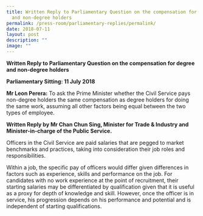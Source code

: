 ```yaml
---
title: Written Reply to Parliamentary Question on the compensation for degree
  and non‑degree holders
permalink: /press-room/parliamentary-replies/permalink/
date: 2018-07-11
layout: post
description: ""
image: ""
---
```

**Written Reply to Parliamentary Question on the compensation for degree and non-degree holders** 
  
**Parliamentary Sitting: 11 July 2018** 
  
**Mr Leon Perera:** To ask the Prime Minister whether the Civil Service pays non-degree holders the same compensation as degree holders for doing the same work, assuming all other factors being equal between the two types of employee.  

**Written Reply by Mr Chan Chun Sing, Minister for Trade & Industry and Minister-in-charge of the Public Service.** 
  
Officers in the Civil Service are paid salaries that are pegged to market benchmarks and practices, taking into consideration their job roles and responsibilities.

Within a job, the specific pay of officers would differ given differences in factors such as experience, skills and performance on the job. For candidates with no work experience at the point of recruitment, their starting salaries may be differentiated by qualification given that it is useful as a proxy for depth of knowledge and skill. However, once the officer is in service, his progression depends on his performance and potential and is independent of starting qualifications.